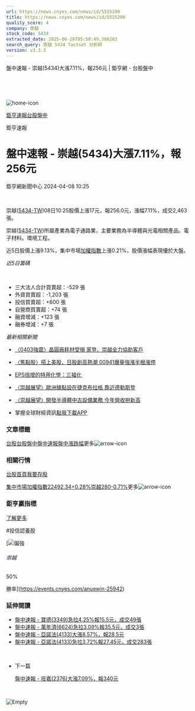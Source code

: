 ```yaml
---
url: https://news.cnyes.com/news/id/5515290
title: https://news.cnyes.com/news/id/5515290
quality_score: 4
company: 崇越
stock_code: 5434
extracted_date: 2025-06-26T05:50:49.366283
search_query: 崇越 5434 factset 分析師
version: v3.3.3
---
```


盤中速報 - 崇越(5434)大漲7.11%，報256元 | 鉅亨網 - 台股盤中

‌

‌

![home-icon](/assets/icons/breadCrumb/symbol-icon-home.svg)

[鉅亨速報](/news/cat/anue_live)[台股盤中](/news/cat/tw_live)

鉅亨速報

# 盤中速報 - 崇越(5434)大漲7.11%，報256元

鉅亨網新聞中心 2024-04-08 10:25

‌

崇越([5434-TW](https://www.cnyes.com/twstock/5434))08日10:25股價上漲17元，報256.0元，漲幅7.11%，成交2,463張。

崇越([5434-TW](https://www.cnyes.com/twstock/5434))所屬產業為電子通路業，主要業務為半導體與光電相關產品。電子材料。環境工程。

近5日股價上漲9.13%，集中市場[加權指數](https://invest.cnyes.com/index/TWS/TSE01)上漲0.21%，股價漲幅表現優於大盤。

*近5日籌碼*

‌

* 三大法人合計買賣超：-529 張
* 外資買賣超：-1,203 張
* 投信買賣超：+600 張
* 自營商買賣超：+74 張
* 融資增減：+123 張
* 融券增減：+7 張

*最新相關新聞*

* [〈0403強震〉晶圓廠耗材受損 家登、崇越全力協助客戶](https://news.cnyes.com/news/id/5512627)
* [〈焦點股〉搭上美股、日股創高熱潮 00941爆量強漲半根漲停](https://news.cnyes.com/news/id/5502152)
* [EPS倍增的特用化學：三福化](https://news.cnyes.com/news/id/5475229)
* [〈崇越展望〉歐洲據點設在捷克布拉格 靠近德勒斯登](https://news.cnyes.com/news/id/5473226)
* [〈崇越展望〉開發半導體中古設備業務 今年營收拚新高](https://news.cnyes.com/news/id/5473190)

* 掌握全球財經資訊[點我下載APP](http://www.cnyes.com/app/?utm_source=mweb&utm_medium=HamMenuBanner&utm_campaign=fixed&utm_content=entr)

### 文章標籤

[台股](https://news.cnyes.com/tag/台股 "台股")[台股盤中](https://news.cnyes.com/tag/台股盤中 "台股盤中")[盤中速報](https://news.cnyes.com/tag/盤中速報 "盤中速報")[盤中漲跌幅](https://news.cnyes.com/tag/盤中漲跌幅 "盤中漲跌幅")更多![arrow-icon](/assets/icons/arrows/arrow-down.svg)

### 相關行情

[台股首頁](https://www.cnyes.com/twstock)[我要存股](https://supr.link/8OHaU)

[集中市場加權指數22492.34+0.28%](https://invest.cnyes.com/index/TWS/TSE01)[崇越280-0.71%](https://www.cnyes.com/twstock/5434)更多![arrow-icon](/assets/icons/arrows/arrow-down.svg)

### 鉅亨贏指標

[了解更多](https://events.cnyes.com/anuewin-25942)

#投信認養股

[![偏強](/assets/icons/win-indicator/long.svg)

###### 崇越

50%

勝率](https://events.cnyes.com/anuewin-25942)

### 延伸閱讀

* [盤中速報 - 寶德(3349)急拉4.25%報15.5元，成交49張](/news/id/6039496)
* [盤中速報 - 萬年清(6624)急拉3.09%報35.5元，成交3張](/news/id/6039477)
* [盤中速報 - 亞諾法(4133)大漲8.57%，報28.5元](/news/id/6039476)
* [盤中速報 - 亞諾法(4133)急拉3.72%報27.45元，成交283張](/news/id/6039471)

‌

* 下一篇

  [盤中速報 - 技嘉(2376)大漲7.09%，報340元](/news/id/5515508)

‌

![Empty](/assets/icons/skeleton/empty-image.svg)

‌